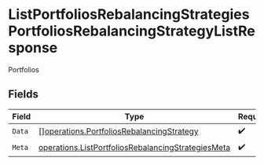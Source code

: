 # ListPortfoliosRebalancingStrategiesPortfoliosRebalancingStrategyListResponse

Portfolios


## Fields

| Field                                                                                                                           | Type                                                                                                                            | Required                                                                                                                        | Description                                                                                                                     |
| ------------------------------------------------------------------------------------------------------------------------------- | ------------------------------------------------------------------------------------------------------------------------------- | ------------------------------------------------------------------------------------------------------------------------------- | ------------------------------------------------------------------------------------------------------------------------------- |
| `Data`                                                                                                                          | [][operations.PortfoliosRebalancingStrategy](../../../pkg/models/operations/portfoliosrebalancingstrategy.md)                   | :heavy_check_mark:                                                                                                              | N/A                                                                                                                             |
| `Meta`                                                                                                                          | [operations.ListPortfoliosRebalancingStrategiesMeta](../../../pkg/models/operations/listportfoliosrebalancingstrategiesmeta.md) | :heavy_check_mark:                                                                                                              | N/A                                                                                                                             |